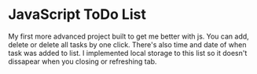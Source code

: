 # JavaScript ToDo List  
My first more advanced project built to get me better with js. You can add, delete or delete all tasks by one click. There's also time and date of when task was added to list. I implemented local storage to this list so it doesn't dissapear when you closing or refreshing tab.